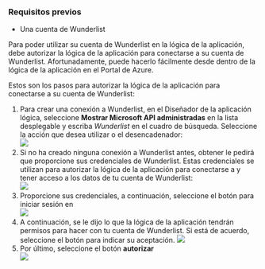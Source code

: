 ### <a name="prerequisites"></a>Requisitos previos
- Una cuenta de Wunderlist  

Para poder utilizar su cuenta de Wunderlist en la lógica de la aplicación, debe autorizar la lógica de la aplicación para conectarse a su cuenta de Wunderlist. Afortunadamente, puede hacerlo fácilmente desde dentro de la lógica de la aplicación en el Portal de Azure. 

Estos son los pasos para autorizar la lógica de la aplicación para conectarse a su cuenta de Wunderlist:


1. Para crear una conexión a Wunderlist, en el Diseñador de la aplicación lógica, seleccione **Mostrar Microsoft API administradas** en la lista desplegable y escriba *Wunderlist* en el cuadro de búsqueda. Seleccione la acción que desea utilizar o el desencadenador:  
  ![](./media/connectors-create-api-wunderlist/wunderlist-0.png)
2. Si no ha creado ninguna conexión a Wunderlist antes, obtener le pedirá que proporcione sus credenciales de Wunderlist. Estas credenciales se utilizan para autorizar la lógica de la aplicación para conectarse a y tener acceso a los datos de tu cuenta de Wunderlist:   
  ![](./media/connectors-create-api-wunderlist/wunderlist-1.png)  
2. Proporcione sus credenciales, a continuación, seleccione el botón para iniciar sesión en  
  ![](./media/connectors-create-api-wunderlist/wunderlist-2.png)  
3. A continuación, se le dijo lo que la lógica de la aplicación tendrán permisos para hacer con tu cuenta de Wunderlist. Si está de acuerdo, seleccione el botón para indicar su aceptación. 
  ![](./media/connectors-create-api-wunderlist/wunderlist-4.png)  
4. Por último, seleccione el botón **autorizar**  
  ![](./media/connectors-create-api-wunderlist/wunderlist-5.png)  





